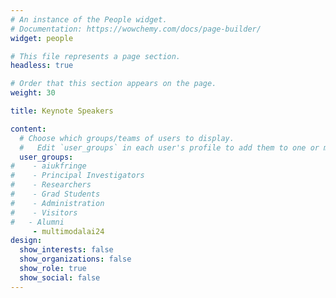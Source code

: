 ```yaml
---
# An instance of the People widget.
# Documentation: https://wowchemy.com/docs/page-builder/
widget: people

# This file represents a page section.
headless: true

# Order that this section appears on the page.
weight: 30

title: Keynote Speakers

content:
  # Choose which groups/teams of users to display.
  #   Edit `user_groups` in each user's profile to add them to one or more of these groups.
  user_groups:
#    - aiukfringe
#    - Principal Investigators
#    - Researchers
#    - Grad Students
#    - Administration
#    - Visitors
#   - Alumni
     - multimodalai24
design:
  show_interests: false
  show_organizations: false
  show_role: true
  show_social: false
---
```



